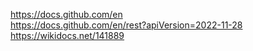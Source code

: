 https://docs.github.com/en  
https://docs.github.com/en/rest?apiVersion=2022-11-28  
https://wikidocs.net/141889  
